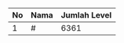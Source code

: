 | No | Nama            | Jumlah Level |
|----|-----------------|--------------|
| 1  | #    |    6361        |
